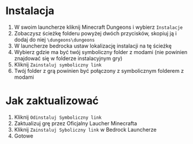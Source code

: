 ﻿# Instalacja
1. W swoim launcherze kliknij Minecraft Dungeons i wybierz `Instalacje`
2. Zobaczysz ścieżkę folderu powyżej dwóch przycisków, skopiuj ją i dodaj do niej `\dungeons\dungeons`
3. W launcherze bedrocka ustaw lokalizację instalacji na tę ścieżkę
4. Wybierz gdzie ma być twój symboliczny folder z modami (nie powinien znajdować się w folderze instalacyjnym gry)
5. Kliknij `Zainstaluj symboliczny link`
6. Twój folder z grą powinien być połączony z symbolicznym folderem z modami

# Jak zaktualizować
1. Kliknij `Odinstaluj Symboliczny link`
2. Zaktualizuj grę przez Oficjalny Laucher Minecrafta
3. Kliknij `Zainstaluj Syboliczny link` w Bedrock Launcherze
4. Gotowe